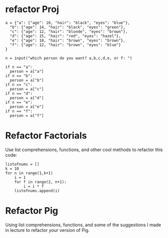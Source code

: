 # refactor Proj
```
a = {"a": {"age": 10, "hair": "black", "eyes": "blue"},
  "b": {"age": 14, "hair": "black", "eyes": "green"},
  "c": {"age": 12, "hair": "blonde", "eyes": "brown"},
  "d": {"age": 15, "hair": "red", "eyes": "hazel"},
  "e": {"age": 18, "hair": "brown", "eyes": "brown"},
  "f": {"age": 12, "hair": "brown", "eyes": "blue"}
}

n = input("which person do you want? a,b,c,d,e, or f: ")

if n == "a":
  person = a["a"]
if n == "b":
  person = a["b"]
if n == "c":
  person = a["c"]
if n == "d":
  person = a["d"]
if n == "e":
  person = a["e"]
if n == "f":
  person = a["f"]
```
# Refactor Factorials
Use list comprehensions, functions, and other cool methods to refactor this code:

```
listofnums = []
k = 10
for n in range(1,k+1)
    i = 1
    for f in range(2, n+1):
        i = i * f
    listofnums.append(i)
 ```
# Refactor Pig
Using list comprehensions, functions, and some of the suggestions I made in lecture to refactor *your* version of Pig.
